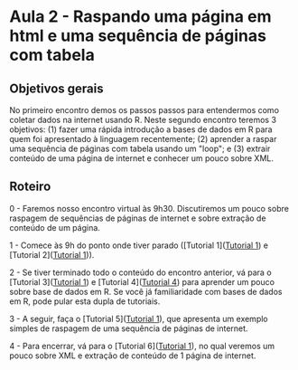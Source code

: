 # Aula 2 - Raspando uma página em html e uma sequência de páginas com tabela

## Objetivos gerais

No primeiro encontro demos os passos passos para entendermos como coletar dados na internet usando R. Neste segundo encontro teremos 3 objetivos: (1) fazer uma rápida introdução a bases de dados em R para quem foi apresentado à linguagem recentemente; (2) aprender a raspar uma sequência de páginas com tabela usando um "loop"; e (3) extrair conteúdo de uma página de internet e conhecer um pouco sobre XML.

## Roteiro

0 - Faremos nosso encontro virtual às 9h30. Discutiremos um pouco sobre raspagem de sequências de páginas de internet e sobre extração de conteúdo de um página.

1 - Comece às 9h do ponto onde tiver parado ([Tutorial 1]([Tutorial 1](https://github.com/seade-R/raspagem-dados-r/blob/main/tutoriais/tutorial-01.md)) e [Tutorial 2]([Tutorial 1](https://github.com/seade-R/raspagem-dados-r/blob/main/tutoriais/tutorial-02.md))).

2 - Se tiver terminado todo o conteúdo do encontro anterior, vá para o [Tutorial 3]([Tutorial 1](https://github.com/seade-R/raspagem-dados-r/blob/main/tutoriais/tutorial-03.md)) e [Tutorial 4]([Tutorial 4](https://github.com/seade-R/raspagem-dados-r/blob/main/tutoriais/tutorial-04.md)) para aprender um pouco sobre base de dados em R. Se você já familiaridade com bases de dados em R, pode pular esta dupla de tutoriais.

3 - A seguir, faça o [Tutorial 5]([Tutorial 1](https://github.com/seade-R/raspagem-dados-r/blob/main/tutoriais/tutorial-04.md)), que apresenta um exemplo simples de raspagem de uma sequência de páginas de internet.

4 - Para encerrar, vá para o [Tutorial 6]([Tutorial 1](https://github.com/seade-R/raspagem-dados-r/blob/main/tutoriais/tutorial-06.md)), no qual veremos um pouco sobre XML e extração de conteúdo de 1 página de internet.

